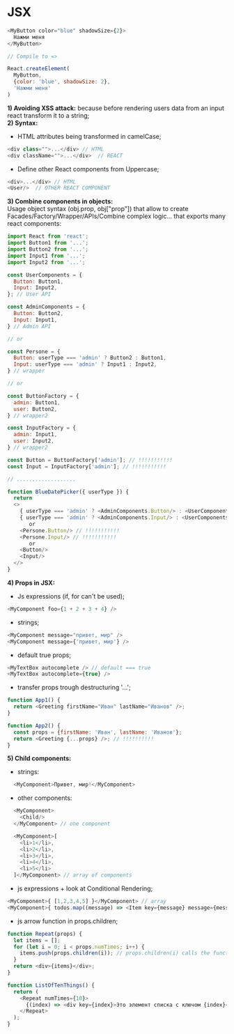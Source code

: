 # JSX
```js
<MyButton color="blue" shadowSize={2}>
  Нажми меня
</MyButton>

// Compile to =>

React.createElement(
  MyButton,
  {color: 'blue', shadowSize: 2},
  'Нажми меня'
)
```

**1) Avoiding XSS attack:** because before rendering users data from an input react transform it to a string;  
**2) Syntax:** 
  - HTML attributes being transformed in camelCase;
```js
<div class="">...</div> // HTML
<div className="">...</div>  // REACT
```
  - Define other React components from Uppercase;
```js
<div>...</div> // HTML
<User/>  // OTHER REACT COMPONENT
```

**3) Combine components in objects:**  
Usage object syntax (obj.prop, obj["prop"]) that allow to create Facades/Factory/Wrapper/APIs/Combine complex logic... that exports many react components:
```js
import React from 'react';
import Button1 from '...';
import Button2 from '...';
import Input1 from '...';
import Input2 from '...';

const UserComponents = {
  Button: Button1,
  Input: Input2,
}; // User API

const AdminComponents = {
  Button: Button2,
  Input: Input1,
} // Admin API

// or

const Persone = {
  Button: userType === 'admin' ? Button2 : Button1,
  Input: userType === 'admin' ? Input1 : Input2,
} // wrapper

// or

const ButtonFactory = {
  admin: Button1,
  user: Button2,
} // wrapper2

const InputFactory = {
  admin: Input1,
  user: Input2,
} // wrapper2

const Button = ButtonFactory['admin']; // !!!!!!!!!!!
const Input = InputFactory['admin']; // !!!!!!!!!!!

// ...................

function BlueDatePicker({ userType }) {
  return 
  <>
    { userType === 'admin' ? <AdminComponents.Button/> : <UserComponents.Button/> } // !!!!!!!!!!!
    { userType === 'admin' ? <AdminComponents.Input/> : <UserComponents.Input/> } // !!!!!!!!!!!
       or 
    <Persone.Button/> // !!!!!!!!!!!
    <Persone.Input/> // !!!!!!!!!!!
       or
    <Button/>
    <Input/>
  </>
}
```

**4) Props in JSX:**  
  - Js expressions (if, for can't be used);
```js
<MyComponent foo={1 + 2 + 3 + 4} />
```

  - strings;
```js
<MyComponent message="привет, мир" />
<MyComponent message={'привет, мир'} />
```

  - default true props;
```js
<MyTextBox autocomplete /> // default === true
<MyTextBox autocomplete={true} />
```

  - transfer props trough destructuring '...';
```js
function App1() {
  return <Greeting firstName="Иван" lastName="Иванов" />;
}

function App2() {
  const props = {firstName: 'Иван', lastName: 'Иванов'};
  return <Greeting {...props} />; // !!!!!!!!!!
}
```

**5) Child components:**  
  - strings:
```js
  <MyComponent>Привет, мир!</MyComponent>
```
  - other components:
```js
  <MyComponent>
    <Child/>
  </MyComponent> // one component

  <MyComponent>[
    <li>1</li>,
    <li>2</li>,
    <li>3</li>,
    <li>4</li>,
    <li>5</li>
  ]</MyComponent> // array of components
```
  - js expressions + look at Conditional Rendering;
```js
<MyComponent>{ [1,2,3,4,5] }</MyComponent> // array
<MyComponent>{ todos.map((message) => <Item key={message} message={message} />) }</MyComponent> // array

```
- js arrow function in props.children;
```js
function Repeat(props) {
  let items = [];
  for (let i = 0; i < props.numTimes; i++) {
    items.push(props.children(i)); // props.children(i) calls the function (index) => <div key={index}>Это элемент списка с ключом {index}</div>
  }
  return <div>{items}</div>;
}

function ListOfTenThings() {
  return (
    <Repeat numTimes={10}>
      {(index) => <div key={index}>Это элемент списка с ключом {index}</div>} // !!!!!!!!!!!!!!
    </Repeat>
  );
}
```